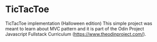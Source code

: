 # TicTacToe
TicTacToe implementation (Halloween edition)
This simple project was meant to learn about MVC pattern and it is part of the Odin Project Javascript Fullstack Curriculum (https://www.theodinproject.com/).

